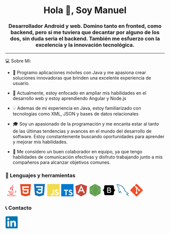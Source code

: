 <div id="header" align="center">
    <h1 align="center">Hola 👋, Soy Manuel</h1>
    <h3 align="center">Desarrollador Android y web. Domino tanto en fronted, como backend, pero si me tuviera que decantar por alguno de los dos, sin duda seria el backend. También me esfuerzo con la excelencia y la innovación tecnológica.
    </h3>
</div>

---

💻 Sobre Mi:

 - 📱 Programo aplicaciones móviles con Java y me apasiona crear soluciones innovadoras que brinden una excelente experiencia de usuario.

- 🌱 Actualmente, estoy enfocado en ampliar mis habilidades en el desarrollo web y estoy aprendiendo Angular y Node.js

- 💡 Ademas de mi experiencia en Java, estoy familiarizado con tecnologias como XML, JSON y bases de datos relacionales

- 🎓 Soy un apasionado de la programación y me encanta estar al tanto de las últimas tendencias y avances en el mundo del desarrollo de software. Estoy constantemente buscando oportunidades para aprender y mejorar mis habilidades.

- 🤝 Me considero un buen colaborador en equipo, ya que tengo habilidades de comunicación efectivas y disfruto trabajando junto a mis compañeros para alcanzar objetivos comunes.

<div align="left">
    <h3>🔨 Lenguajes y herramientas</h3>
    <img src="https://github.com/devicons/devicon/blob/master/icons/java/java-plain.svg" title="Java" alt="Java" width="40" height="40">
    <img src="https://github.com/devicons/devicon/blob/master/icons/html5/html5-plain.svg" title="HTML5" alt="HTML" width="40" height="40">
    <img src="https://github.com/devicons/devicon/blob/master/icons/css3/css3-plain.svg" title="CSS3" alt="CSS" width="40" height="40">
    <img src="https://github.com/devicons/devicon/blob/master/icons/javascript/javascript-plain.svg" title="JavaScript" alt="JavaScript" width="40" height="40">
    <img src="https://github.com/devicons/devicon/blob/master/icons/typescript/typescript-plain.svg" title="TypeScript" alt="TypeScript" width="40" height="40">
    <img src="https://github.com/devicons/devicon/blob/master/icons/angularjs/angularjs-plain.svg" title="Angular" alt="Angular" width="40" height="40">
    <img src="https://github.com/devicons/devicon/blob/master/icons/nodejs/nodejs-plain.svg" title="Node" alt="Node" width="40" height="40">
    <img src="https://github.com/devicons/devicon/blob/master/icons/bootstrap/bootstrap-plain.svg" title="Bootstrap" alt="Bootstrap" width="40" height="40">
    <img src="https://github.com/devicons/devicon/blob/master/icons/mysql/mysql-plain.svg" title="MySQL" alt="MySQL" width="40" height="40">
    <img src="https://github.com/devicons/devicon/blob/master/icons/git/git-plain.svg" title="Git" alt="Git" width="40" height="40">
</div>

<div align="left">
    <h3>📞 Contacto</h3>
    <a title="LinkedIn" href="https://www.linkedin.com/in/manuelgongora/" target="_blank">
        <img src="https://github.com/devicons/devicon/blob/master/icons/linkedin/linkedin-original.svg" title="LinkedIn" alt="LinkedIn" width="40" height="40">
    </a>
</div>

